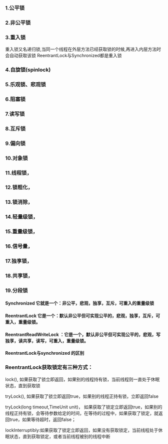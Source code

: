 ###   1.公平锁


###   2.非公平锁



###   3.重入锁
重入锁又名递归锁,当同一个线程在外层方法已经获取锁的时候,再进入内层方法时会自动获取该锁
ReentrantLock与Synchronized都是重入锁



###   4.自旋锁(spinlock)








###   5.乐观锁、悲观锁



###   6.阻塞锁

###   7.读写锁

###   8.互斥锁

###  9.偏向锁

### 10.对象锁
### 11.线程锁，
### 12.锁粗化， 
### 13.锁消除，
### 14.轻量级锁，
### 15.重量级锁， 
### 16.信号量，
### 17.独享锁，
### 18.共享锁，
### 19.分段锁



#### Synchronized 它就是一个：非公平，悲观，独享，互斥，可重入的重量级锁
#### ReentrantLock 它是一个：默认非公平但可实现公平的，悲观，独享，互斥，可重入，重量级锁。
#### ReentrantReadWriteLock ：它是一个，默认非公平但可实现公平的，悲观，写独享，读共享，读写，可重入，重量级锁。









#### ReentrantLock与synchronized 的区别




### ReentrantLock获取锁定有三种方式：

lock(), 如果获取了锁立即返回，如果别的线程持有锁，当前线程则一直处于休眠状态，直到获取锁

tryLock(), 如果获取了锁立即返回true，如果别的线程正持有锁，立即返回false

tryLock(long timeout,TimeUnit unit)， 如果获取了锁定立即返回true，如果别的线程正持有锁，会等待参数给定的时间，在等待的过程中，如果获取了锁定，就返回true，如果等待超时，返回false；

lockInterruptibly:如果获取了锁定立即返回，如果没有获取锁定，当前线程处于休眠状态，直到获取锁定，或者当前线程被别的线程中断




















